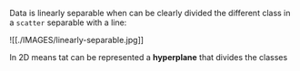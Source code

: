 
Data is linearly separable when can be clearly divided the different class in a `scatter` separable with a line: 

![[./IMAGES/linearly-separable.jpg]]

In 2D means tat can be represented a **hyperplane** that divides the classes
